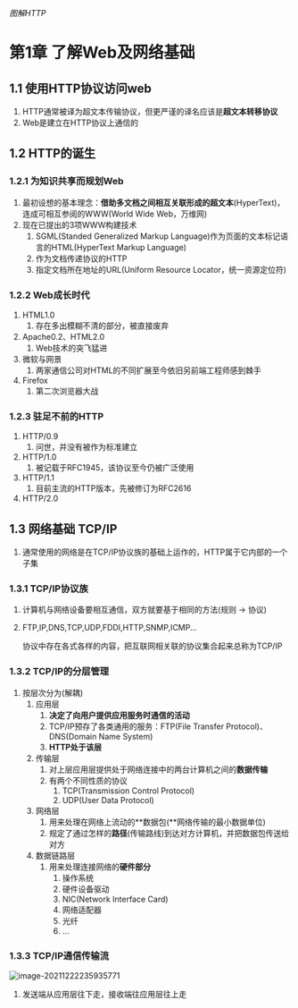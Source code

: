 *图解HTTP*

# 第1章 了解Web及网络基础

## 1.1 使用HTTP协议访问web

1. HTTP通常被译为超文本传输协议，但更严谨的译名应该是**超文本转移协议**
2. Web是建立在HTTP协议上通信的

## 1.2 HTTP的诞生

### 1.2.1 为知识共享而规划Web

1. 最初设想的基本理念：**借助多文档之间相互关联形成的超文本**(HyperText)，连成可相互参阅的WWW(World Wide Web，万维网)
2. 现在已提出的3项WWW构建技术
   1. SGML(Standed Generalized Markup Language)作为页面的文本标记语言的HTML(HyperText Markup Language)
   2. 作为文档传递协议的HTTP
   3. 指定文档所在地址的URL(Uniform Resource Locator，统一资源定位符)

### 1.2.2 Web成长时代

1. HTML1.0
   1. 存在多出模糊不清的部分，被直接废弃
2. Apache0.2、HTML2.0
   1. Web技术的突飞猛进
3. 微软与网景
   1. 两家通信公司对HTML的不同扩展至今依旧另前端工程师感到棘手
4. Firefox
   1. 第二次浏览器大战

### 1.2.3 驻足不前的HTTP

1. HTTP/0.9
   1. 问世，并没有被作为标准建立
2. HTTP/1.0
   1. 被记载于RFC1945，该协议至今仍被广泛使用
3. HTTP/1.1
   1. 目前主流的HTTP版本，先被修订为RFC2616
4. HTTP/2.0

## 1.3 网络基础 TCP/IP

1. 通常使用的网络是在TCP/IP协议族的基础上运作的，HTTP属于它内部的一个子集

### 1.3.1 TCP/IP协议族

1. 计算机与网络设备要相互通信，双方就要基于相同的方法(规则 -> 协议)

2. FTP,IP,DNS,TCP,UDP,FDDI,HTTP,SNMP,ICMP...

   协议中存在各式各样的内容，把互联网相关联的协议集合起来总称为TCP/IP

### 1.3.2 TCP/IP的分层管理

1. 按层次分为(解耦)
   1. 应用层
      1. **决定了向用户提供应用服务时通信的活动**
      2. TCP/IP预存了各类通用的服务：FTP(File Transfer Protocol)、DNS(Domain Name System)
      3. **HTTP处于该层**
   2. 传输层
      1. 对上层应用层提供处于网络连接中的两台计算机之间的**数据传输**
      2. 有两个不同性质的协议
         1. TCP(Transmission Control Protocol)
         2. UDP(User Data Protocol)
   3. 网络层
      1. 用来处理在网络上流动的**数据包(**网络传输的最小数据单位)
      2. 规定了通过怎样的**路径**(传输路线)到达对方计算机，并把数据包传送给对方
   4. 数据链路层
      1. 用来处理连接网络的**硬件部分**
         1. 操作系统
         2. 硬件设备驱动
         3. NIC(Network Interface Card)
         4. 网络适配器
         5. 光纤
         6. ...

### 1.3.3 TCP/IP通信传输流

![image-20211222235935771](https://gitee.com/iceRabbit1999/forimage/raw/master/blog/http_tcp_ip_通信传输流.png)

1. 发送端从应用层往下走，接收端往应用层往上走

